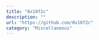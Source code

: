 ```yaml
---
title: "0x10f2c"
description: ""
url: "https://github.com/0x10f2c"
category: "Miscellaneous"
---
```

